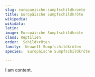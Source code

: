 ```yaml
---
slug: europaeische-sumpfschildkroete
title: Europäische Sumpfschildkröte
wikipedia: 
wikidata: 
latin:
image: Europäische Sumpfschildkröte
class: Reptilien
order:  Schildkröten
family:  Neuwelt-Sumpfschildkröten
species:  Europäische Sumpfschildkröte

---
```


I am content.
